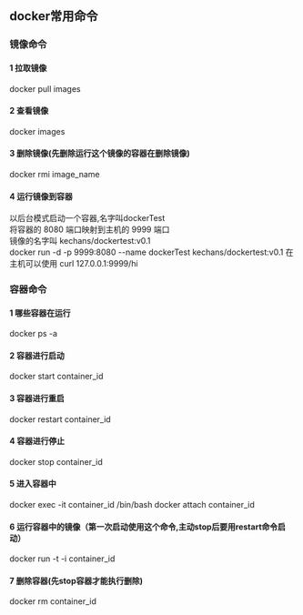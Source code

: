 ## docker常用命令

### 镜像命令

#### 1 拉取镜像

docker pull images

#### 2 查看镜像

docker images

#### 3 删除镜像(先删除运行这个镜像的容器在删除镜像)

docker rmi image_name

#### 4 运行镜像到容器     
以后台模式启动一个容器,名字叫dockerTest      
将容器的 8080 端口映射到主机的 9999 端口      
镜像的名字叫 kechans/dockertest:v0.1     
docker run -d -p 9999:8080 --name dockerTest  kechans/dockertest:v0.1 
在主机可以使用 curl 127.0.0.1:9999/hi 

### 容器命令

#### 1 哪些容器在运行 

docker ps -a 

#### 2 容器进行启动

docker start container_id 

#### 3 容器进行重启

docker restart  container_id 

#### 4 容器进行停止

docker stop container_id 

#### 5 进入容器中

docker exec -it container_id /bin/bash 
docker attach container_id 

#### 6 运行容器中的镜像（第一次启动使用这个命令,主动stop后要用restart命令启动）

docker run -t -i container_id 	

#### 7 删除容器(先stop容器才能执行删除)

docker rm container_id 
